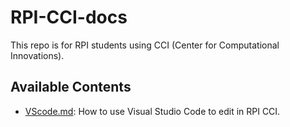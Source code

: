 # RPI-CCI-docs

This repo is for RPI students using CCI (Center for Computational Innovations).

## Available Contents

* [VScode.md](./VScode.md): How to use Visual Studio Code to edit in RPI CCI.
